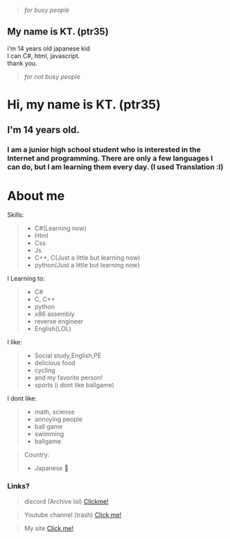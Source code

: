 > *for busy people*
 ## My name is KT. (ptr35)
 i'm 14 years old japanese kid
 <br>
 I can C#, html, javascript.
 <br>
 thank you.

> *for not busy people* 
# Hi, my name is KT. (ptr35)
## I'm 14 years old.
### I am a junior high school student who is interested in the Internet and programming. There are only a few languages I can do, but I am learning them every day. (I used Translation :l)  
# About me

Skills:
>* C#(Learning now)
>* Html 
>* Css
>* Js
>* C++, C(Just a little but learning now)
>* python(Just a little but learning now)

I Learning to:
>* C#
>* C, C++
>* python
>* x86 assembly
>* reverse engineer
>* English(LOL)

I like:
>* Social study,English,PE
>* delicious food
>* cycling
>* and my favorite person!
>* sports (i dont like ballgame)

I dont like:
>* math, sciense
>* annoying people
>* ball game
>* swimming
>* ballgame

>Country:
>* Japanese 🗾

### Links?
> discord (Archive lol)
> [Clickme!](https://discord.gg/uBhTBaQy4K)

> Youtube channel (trash)
> [Click me!](https://www.youtube.com/@KT_ptr35)

> My site
> [Click me!](https://ktxxxx0828.github.io/KTsite)

<!--
**KTxXxX0828/KTxXxX0828** is a ✨ _special_ ✨ repository because its `README.md` (this file) appears on your GitHub profile.

Here are some ideas to get you started:

- 🔭 I’m currently working on ...
- 🌱 I’m currently learning ...
- 👯 I’m looking to collaborate on ...
- 🤔 I’m looking for help with ...
- 💬 Ask me about ...
- 📫 How to reach me: ...
- 😄 Pronouns: ...
- ⚡ Fun fact: ...
-->
